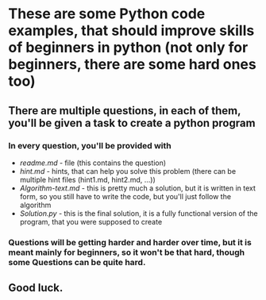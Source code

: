 # These are some Python code examples, that should improve skills of beginners in python (not only for beginners, there are some hard ones too)

## There are multiple questions, in each of them, you'll be given a task to create a python program
###  In every question, you'll be provided with
  * *readme.md* - file (this contains the question)
  * *hint.md* - hints, that can help you solve this problem (there can be multiple hint files (hint1.md, hint2.md, ...))
  * *Algorithm-text.md* - this is pretty much a solution, but it is written in text form, so you still have to write the code, but you'll just follow the algorithm
  * *Solution.py* - this is the final solution, it is a fully functional version of the program, that you were supposed to create

### Questions will be getting harder and harder over time, but it is meant mainly for beginners, so it won't be that hard, though some Questions can be quite hard.

## Good luck.
